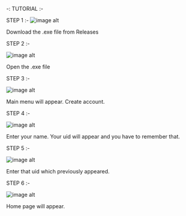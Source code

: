 -: TUTORIAL :-

STEP 1 :-
![image alt](https://github.com/user-attachments/assets/eddaecae-cbaf-48a6-8bcd-4aa05b81dee9)

Download the .exe file from Releases

STEP 2 :-



![image alt](https://github.com/user-attachments/assets/abf0a25e-d2df-453d-9eb4-c927d9548e28)

Open the .exe file 

STEP 3 :-



![image alt](https://github.com/user-attachments/assets/18f926c2-64ac-42fd-8831-d7491edd7323)

Main menu will appear. Create account.

STEP 4 :-



![image alt](https://github.com/user-attachments/assets/81c99584-773e-4577-84e3-f2cf92360658)

Enter your name. Your uid will appear and you have to remember that.

STEP 5 :-



![image alt](https://github.com/user-attachments/assets/0e0df629-3026-40d0-ab4f-70e7ca0b9058)

Enter that uid which previously appeared.

STEP 6 :-



![image alt](https://github.com/user-attachments/assets/a40e68cf-2446-4409-a1b1-e9f941aab20b)

Home page will appear.


